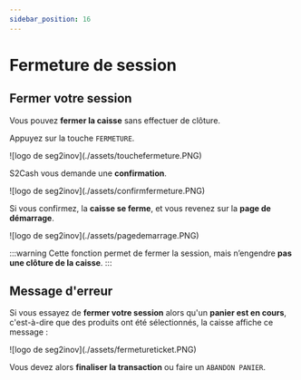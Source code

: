```yaml
---
sidebar_position: 16
---
```


# Fermeture de session 

## Fermer votre session

Vous pouvez **fermer la caisse** sans effectuer de clôture. 

Appuyez sur la touche ```FERMETURE```. 

<div className="contenaireImg">
    ![logo de seg2inov](./assets/touchefermeture.PNG)
</div>

S2Cash vous demande une **confirmation**. 

<div className="contenaireImg">
    ![logo de seg2inov](./assets/confirmfermeture.PNG)
</div>

Si vous confirmez, la **caisse se ferme**, et vous revenez sur la **page de démarrage**. 

<div className="contenaireImg">
    ![logo de seg2inov](./assets/pagedemarrage.PNG)
</div>

:::warning
Cette fonction permet de fermer la session, mais n’engendre **pas une clôture de la caisse**.
:::

## Message d'erreur

Si vous essayez de **fermer votre session** alors qu'un **panier est en cours**, c'est-à-dire que des produits ont été sélectionnés, la caisse affiche ce message : 

<div className="contenaireImg">
    ![logo de seg2inov](./assets/fermetureticket.PNG)
    </div>

Vous devez alors **finaliser la transaction** ou faire un ```ABANDON PANIER```.